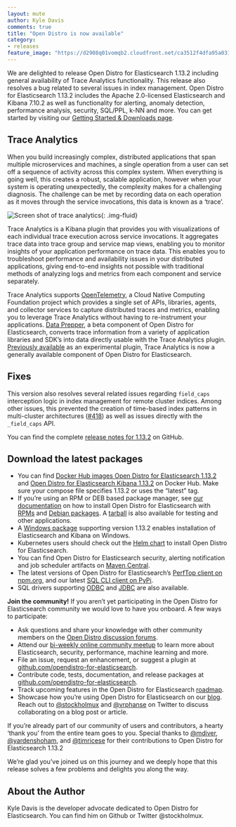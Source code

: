 ```yaml
---
layout: mute
author: Kyle Davis
comments: true
title: "Open Distro is now available"
category:
- releases
feature_image: "https://d2908q01vomqb2.cloudfront.net/ca3512f4dfa95a03169c5a670a4c91a19b3077b4/2019/03/26/open_disto-elasticsearch-logo-800x400.jpg"
---
```


We are delighted to release Open Distro for Elasticsearch 1.13.2 including general availability of Trace Analytics functionality. This release also resolves a bug related to several issues in index management. Open Distro for Elasticsearch 1.13.2 includes the Apache 2.0-licensed Elasticsearch and Kibana 7.10.2 as well as functionality for alerting, anomaly detection, performance analysis, security, SQL/PPL, k-NN and more. You can get started by visiting our [Getting Started & Downloads page](https://opendistro.github.io/for-elasticsearch/downloads.html).

## Trace Analytics

When you build increasingly complex, distributed applications that span multiple microservices and machines, a single operation from a user can set off a sequence of activity across this complex system. When everything is going well, this creates a robust, scalable application, however when your system is operating unexpectedly, the complexity makes for a challenging diagnosis. The challenge can be met by recording data on each operation as it moves through the service invocations, this data is known as a ‘trace’.

![Screen shot of trace analytics](/for-elasticsearch/assets/media/blog-images/2021-04-07-release-blog-1-13-2/trace-analytics-screenshot.png){: .img-fluid}



Trace Analytics is a Kibana plugin that provides you with visualizations of each individual trace execution across service invocations. It aggregates trace data into trace group and service map views, enabling you to monitor insights of your  application performance on trace data. This enables you to troubleshoot performance and availability issues in your distributed applications, giving end-to-end insights not possible with traditional methods of analyzing logs and metrics from each component and service separately. 

Trace Analytics supports [OpenTelemetry](https://opentelemetry.io/), a Cloud Native Computing Foundation project which provides a single set of APIs, libraries, agents, and collector services to capture distributed traces and metrics, enabling you to leverage Trace Analytics without having to re-instrument your applications. [Data Prepper](https://opendistro.github.io/for-elasticsearch/downloads.html#ingest), a beta component of Open Distro for Elasticsearch, converts trace information from a variety of application libraries and SDK’s into data directly usable with the Trace Analytics plugin. [Previously available](https://opendistro.github.io/for-elasticsearch/blog/releases/2020/12/announcing-trace-analytics/) as an experimental plugin, Trace Analytics is now a generally available component of Open Distro for Elasticsearch.


## Fixes

This version also resolves several related issues regarding `field_caps` interception logic in index management for remote cluster indices. Among other issues, this prevented the creation of time-based index patterns in multi-cluster architectures ([#418](https://github.com/opendistro-for-elasticsearch/index-management/issues/418)) as well as issues directly with the  `_field_caps` API. 

You can find the complete [release notes for 1.13.2](https://github.com/opendistro-for-elasticsearch/opendistro-build/blob/main/release-notes/opendistro-for-elasticsearch-release-notes-1.13.2.md) on GitHub.

## Download the latest packages

* You can find [Docker Hub images Open Distro for Elasticsearch 1.13.2](https://hub.docker.com/r/amazon/opendistro-for-elasticsearch) and [Open Distro for Elasticsearch Kibana 1.13.2](https://hub.docker.com/r/amazon/opendistro-for-elasticsearch-kibana) on Docker Hub. Make sure your compose file specifies 1.13.2 or uses the “latest” tag.
* If you’re using an RPM or DEB based package manager, see [our documentation](https://opendistro.github.io/for-elasticsearch-docs/docs/install/) on how to install Open Distro for Elasticsearch with [RPMs](https://opendistro.github.io/for-elasticsearch-docs/docs/install/rpm/) and [Debian packages](https://opendistro.github.io/for-elasticsearch-docs/docs/install/deb/). A [tarball](https://opendistro.github.io/for-elasticsearch-docs/docs/install/tar/) is also available for testing and other applications.
* A [Windows package](https://opendistro.github.io/for-elasticsearch-docs/docs/install/windows/) supporting version 1.13.2 enables installation of Elasticsearch and Kibana on Windows.
* Kubernetes users should check out the [Helm chart](https://opendistro.github.io/for-elasticsearch-docs/docs/install/helm/) to install Open Distro for Elasticsearch.
* You can find Open Distro for Elasticsearch security, alerting notification and job scheduler artifacts on [Maven Central](https://mvnrepository.com/artifact/com.amazon.opendistroforelasticsearch).
* The latest versions of Open Distro for Elasticsearch’s [PerfTop client on npm.org](https://www.npmjs.com/package/@aws/opendistro-for-elasticsearch-perftop), and our latest [SQL CLI client on PyPi](https://pypi.org/project/odfe-sql-cli/).
* SQL drivers supporting [ODBC](https://opendistro.github.io/for-elasticsearch-docs/docs/sql/odbc/) and [JDBC](https://opendistro.github.io/for-elasticsearch-docs/docs/sql/jdbc/) are also available.

**Join the community!** If you aren’t yet participating in the Open Distro for Elasticsearch community we would love to have you onboard. A few ways to participate:

* Ask questions and share your knowledge with other community members on the [Open Distro discussion forums](https://discuss.opendistrocommunity.dev/).
* Attend our [bi-weekly online community meetup](https://www.meetup.com/Open-Distro-for-Elasticsearch-Meetup-Group) to learn more about Elasticsearch, security, performance, machine learning and more.
* File an issue, request an enhancement, or suggest a plugin at [github.com/opendistro-for-elasticsearch](https://github.com/opendistro-for-elasticsearch).
* Contribute code, tests, documentation, and release packages at [github.com/opendistro-for-elasticsearch](https://github.com/opendistro-for-elasticsearch).
* Track upcoming features in the Open Distro for Elasticsearch [roadmap](https://github.com/orgs/opendistro-for-elasticsearch/projects/3).
* Showcase how you’re using Open Distro for Elasticsearch on our [blog](https://opendistro.github.io/for-elasticsearch/blog/). Reach out to [@stockholmux](https://twitter.com/stockholmux?lang=en) and [@vrphanse](https://twitter.com/vrphanse?lang=en) on Twitter to discuss collaborating on a blog post or article.


If you’re already part of our community of users and contributors, a hearty ‘thank you’ from the entire team goes to you. Special thanks to [@mdiver](https://github.com/mdiver), [@yardenshoham](https://github.com/yardenshoham), and [@timricese](https://github.com/timricese)  for their contributions to Open Distro for Elasticsearch 1.13.2

We’re glad you’ve joined us on this journey and we deeply hope that this release solves a few problems and delights you along the way.

## About the Author

Kyle Davis is the developer advocate dedicated to Open Distro for Elasticsearch. You can find him on Github or Twitter @stockholmux.